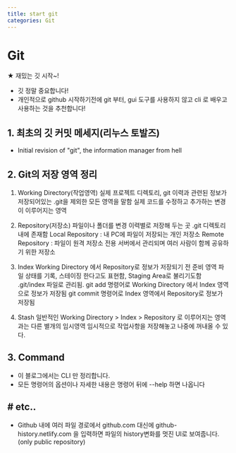 ```yaml
---
title: start git
categories: Git
---
```


# Git
★ 재밌는 깃 시작~!
- 깃 정말 중요합니다!
- 개인적으로 github 시작하기전에 git 부터, gui 도구를 사용하지 않고 cli 로 배우고 사용하는 것을 추천합니다!


## 1. 최초의 깃 커밋 메세지(리누스 토발즈)
- Initial revision of "git", the information manager from hell

## 2. Git의 저장 영역 정리
1. Working Directory(작업영역)
실제 프로젝트 디렉토리, git 이력과 관련된 정보가 저장되어있는 .git을 제외한 모든 영역을 말함
실제 코드를 수정하고 추가하는 변경이 이루어지는 영역

2. Repository(저장소)
파일이나 폴더를 변경 이력별로 저장해 두는 곳
.git 디렉토리 내에 존재함
Local Repository : 내 PC에 파일이 저장되는 개인 저장소
Remote Repository : 파일이 원격 저장소 전용 서버에서 관리되며 여러 사람이 함께 공유하기 위한 저장소

3. Index
Working Directory 에서 Repository로 정보가 저장되기 전 준비 영역
파일 상태를 기록, 스테이징 한다고도 표현함, Staging Area로 불리기도함
.git/index 파일로 관리됨.
git add 명령어로 Working Directory 에서 Index 영역으로 정보가 저장됨
git commit 명령어로 Index 영역에서 Repository로 정보가 저장됨

4. Stash
일반적인 Working Directory > Index > Repository 로 이루어지는 영역과는 다른 별개의 임시영역
임시적으로 작업사항을 저장해놓고 나중에 꺼내올 수 있다.

## 3. Command
- 이 블로그에서는 CLI 만 정리합니다.
- 모든 명령어의 옵션이나 자세한 내용은 명령어 뒤에 --help 하면 나옵니다

## # etc..
- Github 내에 여러 파일 경로에서 github.com 대신에 github-history.netlify.com 을 입력하면 파일의 history변화를 멋진 UI로 보여줍니다. (only public repository)